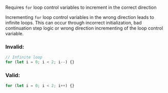 Requires `for` loop control variables to increment in the correct direction

Incrementing `for` loop control variables in the wrong direction leads to
infinite loops. This can occur through incorrect initialization, bad
continuation step logic or wrong direction incrementing of the loop control
variable.

### Invalid:

```typescript
// Infinite loop
for (let i = 0; i < 2; i--) {}
```

### Valid:

```typescript
for (let i = 0; i < 2; i++) {}
```
